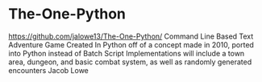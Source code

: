 # The-One-Python
https://github.com/jalowe13/The-One-Python/
Command Line Based Text Adventure Game
Created In Python off of a concept made in 2010, ported into Python instead of Batch Script
Implementations will include a town area, dungeon, and basic combat system, as well as randomly generated encounters
Jacob Lowe
